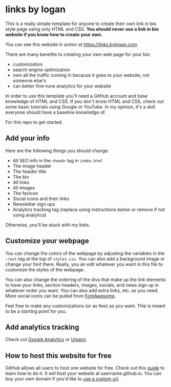 # links by logan

This is a really simple template for anyone to create their own link in bio style page using only HTML and CSS. **You should never use a link in bio website if you know how to create your own.**

You can see this website in action at https://links.bylogan.com.

There are many benefits to creating your own web page for your bio:
* customization
* search engine optimization
* own all the traffic coming in because it goes to your website, not someone else's
* can better fine-tune analytics for your website

In order to use this template you'll need a GitHub account and base knowledge of HTML and CSS. If you don't know HTML and CSS, check out some basic tutorials using Google or YouTube. In my opinion, it's a skill everyone should have a baseline knowledge of.

For this repo to get started.

## Add your info

Here are the following things you should change:
* All SEO info in the `<head>` tag in `index.html`
* The image header
* The header title
* The bio
* All links
* All images
* The favicon
* Social icons and their links
* Newsletter sign ups
* Analytics tracking tag (replace using instructions below or remove if not using analytics)

Otherwise, you'll be stuck with my links.

## Customize your webpage

You can change the colors of the webpage by adjusting the variables in the `:root` tag at the top of `styles.css`. You can also add a background image or change your font there. Really, you an edit whatever you want in this file to customize the styles of the webpage.

You can also change the ordering of the divs that make up the link elements to have your links, section headers, images, socials, and news sign up in whatever order you want. You can also add extra links, etc. as you need. More social icons can be pulled from [FontAwesome](https://fontawesome.com/).

Feel free to make any customizations (or as few) as you want. This is meant to be a starting point for you.

## Add analytics tracking

Check out [Google Analytics](https://analytics.google.com/) or [Umami](https://umami.is/).

## How to host this website for free

GitHub allows all users to host one website for free. Check out this [guide](https://pages.github.com/) to learn how to do it. It will host your website at username.github.io. You can buy your own domain if you'd like to [use a custom url](https://docs.github.com/en/pages/configuring-a-custom-domain-for-your-github-pages-site).